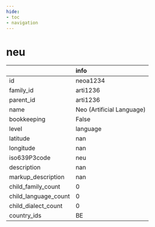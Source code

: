 ```yaml
---
hide:
- toc
- navigation
---
```

# neu
|                      | info                      |
|:---------------------|:--------------------------|
| id                   | neoa1234                  |
| family_id            | arti1236                  |
| parent_id            | arti1236                  |
| name                 | Neo (Artificial Language) |
| bookkeeping          | False                     |
| level                | language                  |
| latitude             | nan                       |
| longitude            | nan                       |
| iso639P3code         | neu                       |
| description          | nan                       |
| markup_description   | nan                       |
| child_family_count   | 0                         |
| child_language_count | 0                         |
| child_dialect_count  | 0                         |
| country_ids          | BE                        |
